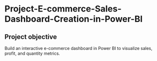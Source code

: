 # Project-E-commerce-Sales-Dashboard-Creation-in-Power-BI
 ## Project objective
Build an interactive e-commerce dashboard in Power BI to visualize sales, profit, and quantity metrics.
